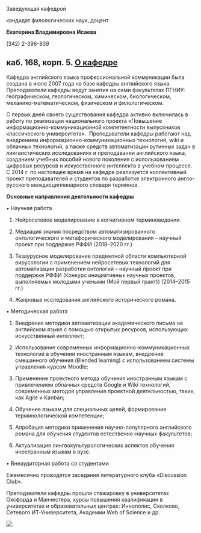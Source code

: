 Заведующая кафедрой
 

 кандидат филологических наук, доцент
 

**Екатерина Владимировна Исаева** 
  

 (342) 2-396-839
   


  
 

  

 каб. 168, корп. 5.
[О кафедре](http://www.psu.ru/fakultety/fakultet-sovremennykh-inostrannykh-yazykov-i-literatur/kafedry/kafedra-anglijskogo-yazyka-i-professionalnoj-kommunikatsii/o-kafedre)
-----------------------------------------------------------------------------------------------------------------------------------------------------------





 Кафедра английского языка профессиональной коммуникации была создана в июле 2007 года на базе кафедры английского языка. Преподаватели кафедры ведут занятия на семи факультетах ПГНИУ: географическом, геологическом, химическом, биологическом, механико-математическом, физическом и филологическом.
 



 С первых дней своего существования кафедра активно включилась в работу по реализации национального проекта «Повышение информационно-коммуникационной компетентности выпускников классического университета».  Преподаватели кафедры работают над внедрением информационно-коммуникационных технологий, wiki и облачных технологий, а также средств автоматизации рутинных задач в лингвистических исследованиях и преподавании английского языка, созданием учебных пособий нового поколения с использованием цифровых ресурсов и искусственного интеллекта в учебном процессе. С 2014 г. по настоящее время на кафедре реализуется коллективный проект преподавателей и студентов по разработке электронного англо-русского междисциплинарного словаря терминов.
   

  

**Основные направления деятельности кафедры** 
  

  

 • Научная работа
   

 1. Нейросетевое моделирование в когнитивном терминоведении.
   

 2. Медиация знания посредством автоматизированного онтологического и метафорического моделирования – научный проект при поддержке РФФИ (2018–2020 гг.)
   

 3. Тезаурусное моделирование предметной области компьютерной вирусологии с применением нейросетевых технологий для автоматизации разработки онтологий – научный проект при поддержке РФФИ (Конкурс инициативных научных проектов, выполняемых молодыми учеными (Мой первый грант)) (2014–2015 гг.)
   

 4. Жанровые исследования английского исторического романа.
   

  

 • Методическая работа
   

 1. Внедрение методики автоматизации академического письма на английском языке с помощью открытых ресурсов, использующих искусственный интеллект;
   

 2. Использование современных информационно-коммуникационных технологий в обучении иностранным языкам, внедрение смешанного обучения (Blended learning) c использованием системы управления курсом Moodle;
   

 3. Применение проектного метода обучения иностранным языкам с привлечением облачных средств Google и Wiki технологий, современных методов управления проектной деятельностью, таких, как Agile и Kanban;
   

 4. Обучение языкам для специальных целей, формирование терминологической компетенции;
   

 5. Апробация методики применения научно-популярного английского романа для обучения студентов естественно-научных факультетов;
   

 6. Актуализация лингвокультурологических аспектов обучения иностранным языкам в вузе.
   

  

 • Внеаудиторная работа со студентами
   

 Ежемесячно проводятся заседания литературного клуба «Discussion Club».
   

  

 Преподаватели кафедры прошли стажировку в университетах Оксфорда и Манчестера, курсы повышения квалификации в университетах и образовательных центрах: Иннополис, Сколково, Сетевого ИТ-Университета, Академии Web of Science и др.
 



![](http://www.psu.ru/files/images/fakultety/foreign_languages/kayapk.jpg)